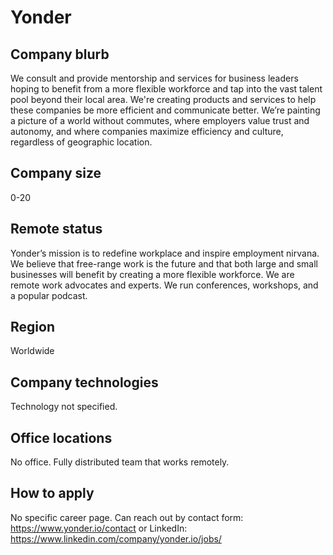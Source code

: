 # Yonder

## Company blurb

We consult and provide mentorship and services for business leaders hoping to benefit from a more flexible workforce and tap into the vast talent pool beyond their local area.
We're creating products and services to help these companies be more efficient and communicate better. We’re painting a picture of a world without commutes, where employers value trust and autonomy, and where companies maximize efficiency and culture, regardless of geographic location.

## Company size

0-20

## Remote status

Yonder’s mission is to redefine workplace and inspire employment nirvana. We believe that free-range work is the future and that both large and small businesses will benefit by creating a more flexible workforce. We are remote work advocates and experts. We run conferences, workshops, and a popular podcast.

## Region

Worldwide

## Company technologies

Technology not specified.

## Office locations

No office. Fully distributed team that works remotely.

## How to apply

No specific career page. Can reach out by contact form: <https://www.yonder.io/contact> or LinkedIn: <https://www.linkedin.com/company/yonder.io/jobs/>
